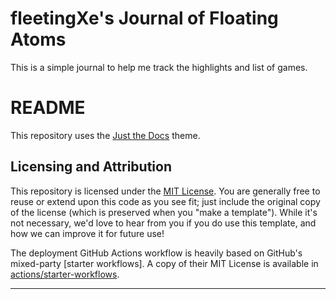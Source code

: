 # fleetingXe's Journal of Floating Atoms
This is a simple journal to help me track the highlights and list of games.

# README
This repository uses the [Just the Docs] theme.

## Licensing and Attribution

This repository is licensed under the [MIT License]. You are generally free to reuse or extend upon this code as you see fit; just include the original copy of the license (which is preserved when you "make a template"). While it's not necessary, we'd love to hear from you if you do use this template, and how we can improve it for future use!

The deployment GitHub Actions workflow is heavily based on GitHub's mixed-party [starter workflows]. A copy of their MIT License is available in [actions/starter-workflows].

----
[Just the Docs]: https://just-the-docs.github.io/just-the-docs/
[MIT License]: https://en.wikipedia.org/wiki/MIT_License
[actions/starter-workflows]: https://github.com/actions/starter-workflows/blob/main/LICENSE
